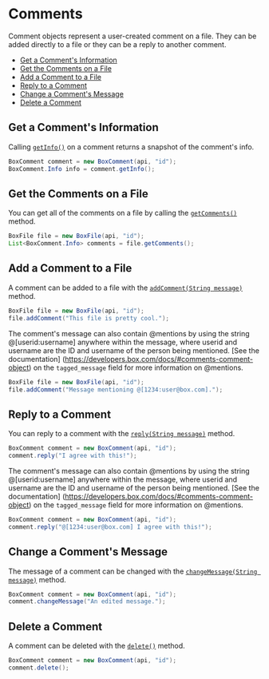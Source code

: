 Comments
========

Comment objects represent a user-created comment on a file. They can be added
directly to a file or they can be a reply to another comment.

<!-- START doctoc generated TOC please keep comment here to allow auto update -->
<!-- DON'T EDIT THIS SECTION, INSTEAD RE-RUN doctoc TO UPDATE -->


- [Get a Comment's Information](#get-a-comments-information)
- [Get the Comments on a File](#get-the-comments-on-a-file)
- [Add a Comment to a File](#add-a-comment-to-a-file)
- [Reply to a Comment](#reply-to-a-comment)
- [Change a Comment's Message](#change-a-comments-message)
- [Delete a Comment](#delete-a-comment)

<!-- END doctoc generated TOC please keep comment here to allow auto update -->

Get a Comment's Information
---------------------------

Calling [`getInfo()`][get-info] on a comment returns a snapshot of the comment's
info.

<!-- sample get_comments_id -->
```java
BoxComment comment = new BoxComment(api, "id");
BoxComment.Info info = comment.getInfo();
```

[get-info]: https://box.github.io/box-java-sdk/javadoc/com/box/sdk/BoxComment.html#getInfo--

Get the Comments on a File
--------------------------

You can get all of the comments on a file by calling the
[`getComments()`][get-comments] method.

<!-- sample get_files_id_comments -->
```java
BoxFile file = new BoxFile(api, "id");
List<BoxComment.Info> comments = file.getComments();
```

[get-comments]: https://box.github.io/box-java-sdk/javadoc/com/box/sdk/BoxFile.html#getComments--

Add a Comment to a File
-----------------------

A comment can be added to a file with the [`addComment(String message)`][add-comment]
method.

<!-- sample post_comments -->
```java
BoxFile file = new BoxFile(api, "id");
file.addComment("This file is pretty cool.");
```

The comment's message can also contain @mentions by using the string
@[userid:username] anywhere within the message, where userid and username are
the ID and username of the person being mentioned. [See the documentation]
(https://developers.box.com/docs/#comments-comment-object) on the
`tagged_message` field for more information on @mentions.

<!-- sample post_comments tag_user -->
```java
BoxFile file = new BoxFile(api, "id");
file.addComment("Message mentioning @[1234:user@box.com].");
```

[add-comment]: https://box.github.io/box-java-sdk/javadoc/com/box/sdk/BoxFile.html#addComment-java.lang.String-

Reply to a Comment
------------------

You can reply to a comment with the [`reply(String message)`][reply] method.

<!-- sample post_comments as_reply -->
```java
BoxComment comment = new BoxComment(api, "id");
comment.reply("I agree with this!");
```


The comment's message can also contain @mentions by using the string
@[userid:username] anywhere within the message, where userid and username are
the ID and username of the person being mentioned. [See the documentation]
(https://developers.box.com/docs/#comments-comment-object) on the
`tagged_message` field for more information on @mentions.

<!-- sample post_comments as_reply_tag_user -->
```java
BoxComment comment = new BoxComment(api, "id");
comment.reply("@[1234:user@box.com] I agree with this!");
```

[reply]: https://box.github.io/box-java-sdk/javadoc/com/box/sdk/BoxComment.html#reply-java.lang.String-

Change a Comment's Message
--------------------------

The message of a comment can be changed with the
[`changeMessage(String message)`][change-message] method.

<!-- sample put_comments_id -->
```java
BoxComment comment = new BoxComment(api, "id");
comment.changeMessage("An edited message.");
```

[change-message]: https://box.github.io/box-java-sdk/javadoc/com/box/sdk/BoxComment.html#changeMessage-java.lang.String-

Delete a Comment
----------------

A comment can be deleted with the [`delete()`][delete] method.

<!-- sample delete_comments_id -->
```java
BoxComment comment = new BoxComment(api, "id");
comment.delete();
```

[delete]: https://box.github.io/box-java-sdk/javadoc/com/box/sdk/BoxComment.html#delete--
